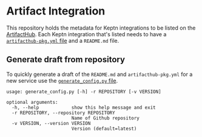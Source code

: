 # Artifact Integration

This repository holds the metadata for Keptn integrations to be listed on the [ArtifactHub](https://artifacthub.io). Each Keptn integration that's listed needs to have a [`artifacthub-pkg.yml` file](https://github.com/artifacthub/hub/blob/master/docs/metadata/artifacthub-pkg.yml) and a `README.md` file.

## Generate draft from repository

To quickly generate a draft of the `README.md` and `artifacthub-pkg.yml` for a new service use the [`generate_config.py` file](generate_config.py).

```
usage: generate_config.py [-h] -r REPOSITORY [-v VERSION]

optional arguments:
  -h, --help            show this help message and exit
  -r REPOSITORY, --repository REPOSITORY
                        Name of Github repository
  -v VERSION, --version VERSION
                        Version (default=latest)
```